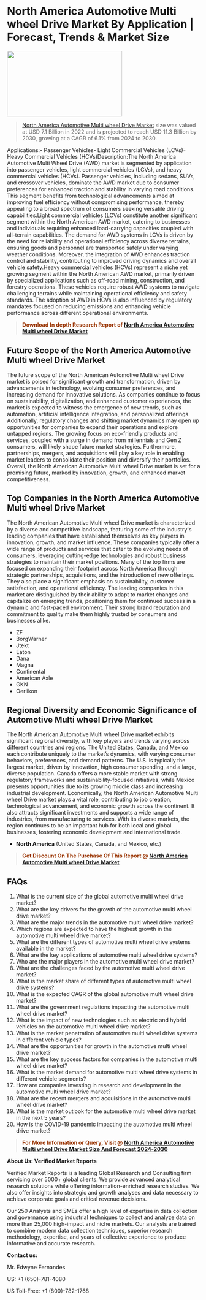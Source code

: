 <p><h1>North America Automotive Multi wheel Drive Market By Application | Forecast, Trends & Market Size</h1><p><img class="aligncenter size-medium wp-image-105565" src="https://ffe5etoiles.com/wp-content/uploads/2025/01/MST7-300x171.png" alt="" width="300" height="171" /></p><blockquote><p><a href="https://www.verifiedmarketreports.com/download-sample/?rid=60367&utm_source=Github-NA&utm_medium=384" target="_blank">North America Automotive Multi wheel Drive Market</a> size was valued at USD 7.1 Billion in 2022 and is projected to reach USD 11.3 Billion by 2030, growing at a CAGR of 6.1% from 2024 to 2030.</p></blockquote>Applications:- Passenger Vehicles- Light Commercial Vehicles (LCVs)- Heavy Commercial Vehicles (HCVs)Description:The North America Automotive Multi Wheel Drive (AWD) market is segmented by application into passenger vehicles, light commercial vehicles (LCVs), and heavy commercial vehicles (HCVs). Passenger vehicles, including sedans, SUVs, and crossover vehicles, dominate the AWD market due to consumer preferences for enhanced traction and stability in varying road conditions. This segment benefits from technological advancements aimed at improving fuel efficiency without compromising performance, thereby appealing to a broad spectrum of consumers seeking versatile driving capabilities.Light commercial vehicles (LCVs) constitute another significant segment within the North American AWD market, catering to businesses and individuals requiring enhanced load-carrying capacities coupled with all-terrain capabilities. The demand for AWD systems in LCVs is driven by the need for reliability and operational efficiency across diverse terrains, ensuring goods and personnel are transported safely under varying weather conditions. Moreover, the integration of AWD enhances traction control and stability, contributing to improved driving dynamics and overall vehicle safety.Heavy commercial vehicles (HCVs) represent a niche yet growing segment within the North American AWD market, primarily driven by specialized applications such as off-road mining, construction, and forestry operations. These vehicles require robust AWD systems to navigate challenging terrains while maintaining operational efficiency and safety standards. The adoption of AWD in HCVs is also influenced by regulatory mandates focused on reducing emissions and enhancing vehicle performance across different operational environments.</p><blockquote><p><span style="color: #993300;"><strong>Download In depth Research Report of <a href="https://www.verifiedmarketreports.com/download-sample/?rid=60367&utm_source=Github-NA&utm_medium=384">North America Automotive Multi wheel Drive Market</a></strong></span></p></blockquote><h2>Future Scope of the North America Automotive Multi wheel Drive Market</h2><p>The future scope of the North American Automotive Multi wheel Drive market is poised for significant growth and transformation, driven by advancements in technology, evolving consumer preferences, and increasing demand for innovative solutions. As companies continue to focus on sustainability, digitalization, and enhanced customer experiences, the market is expected to witness the emergence of new trends, such as automation, artificial intelligence integration, and personalized offerings. Additionally, regulatory changes and shifting market dynamics may open up opportunities for companies to expand their operations and explore untapped regions. The growing focus on eco-friendly products and services, coupled with a surge in demand from millennials and Gen Z consumers, will likely shape future market strategies. Furthermore, partnerships, mergers, and acquisitions will play a key role in enabling market leaders to consolidate their position and diversify their portfolios. Overall, the North American Automotive Multi wheel Drive market is set for a promising future, marked by innovation, growth, and enhanced market competitiveness.</p><h2>Top Companies in the North America Automotive Multi wheel Drive Market</h2><p>The North American Automotive Multi wheel Drive market is characterized by a diverse and competitive landscape, featuring some of the industry's leading companies that have established themselves as key players in innovation, growth, and market influence. These companies typically offer a wide range of products and services that cater to the evolving needs of consumers, leveraging cutting-edge technologies and robust business strategies to maintain their market positions. Many of the top firms are focused on expanding their footprint across North America through strategic partnerships, acquisitions, and the introduction of new offerings. They also place a significant emphasis on sustainability, customer satisfaction, and operational efficiency. The leading companies in this market are distinguished by their ability to adapt to market changes and capitalize on emerging trends, positioning them for continued success in a dynamic and fast-paced environment. Their strong brand reputation and commitment to quality make them highly trusted by consumers and businesses alike.</p><p><ul><li>ZF </li><li> BorgWarner </li><li> Jtekt </li><li> Eaton </li><li> Dana </li><li> Magna </li><li> Continental </li><li> American Axle </li><li> GKN </li><li> Oerlikon</li></ul></p><h2>Regional Diversity and Economic Significance of Automotive Multi wheel Drive Market</h2><p>The North American Automotive Multi wheel Drive market exhibits significant regional diversity, with key players and trends varying across different countries and regions. The United States, Canada, and Mexico each contribute uniquely to the market’s dynamics, with varying consumer behaviors, preferences, and demand patterns. The U.S. is typically the largest market, driven by innovation, high consumer spending, and a large, diverse population. Canada offers a more stable market with strong regulatory frameworks and sustainability-focused initiatives, while Mexico presents opportunities due to its growing middle class and increasing industrial development. Economically, the North American Automotive Multi wheel Drive market plays a vital role, contributing to job creation, technological advancement, and economic growth across the continent. It also attracts significant investments and supports a wide range of industries, from manufacturing to services. With its diverse markets, the region continues to be an important hub for both local and global businesses, fostering economic development and international trade.</p><ul> <li><strong>North America</strong> (United States, Canada, and Mexico, etc.)</li></ul><blockquote><p><span style="color: #993300;"><strong>Get Discount On The Purchase Of This Report @ <a href="https://www.verifiedmarketreports.com/ask-for-discount/?rid=60367&utm_source=Github-NA&utm_medium=384">North America Automotive Multi wheel Drive Market</a></strong></span></p></blockquote><h2>FAQs</h2><p><ol> <li>What is the current size of the global automotive multi wheel drive market?</div><div></li> <li>What are the key drivers for the growth of the automotive multi wheel drive market?</div><div></li> <li>What are the major trends in the automotive multi wheel drive market?</div><div></li> <li>Which regions are expected to have the highest growth in the automotive multi wheel drive market?</div><div></li> <li>What are the different types of automotive multi wheel drive systems available in the market?</div><div></li> <li>What are the key applications of automotive multi wheel drive systems?</div><div></li> <li>Who are the major players in the automotive multi wheel drive market?</div><div></li> <li>What are the challenges faced by the automotive multi wheel drive market?</div><div></li> <li>What is the market share of different types of automotive multi wheel drive systems?</div><div></li> <li>What is the expected CAGR of the global automotive multi wheel drive market?</div><div></li> <li>What are the government regulations impacting the automotive multi wheel drive market?</div><div></li> <li>What is the impact of new technologies such as electric and hybrid vehicles on the automotive multi wheel drive market?</div><div></li> <li>What is the market penetration of automotive multi wheel drive systems in different vehicle types?</div><div></li> <li>What are the opportunities for growth in the automotive multi wheel drive market?</div><div></li> <li>What are the key success factors for companies in the automotive multi wheel drive market?</div><div></li> <li>What is the market demand for automotive multi wheel drive systems in different vehicle segments?</div><div></li> <li>How are companies investing in research and development in the automotive multi wheel drive market?</div><div></li> <li>What are the recent mergers and acquisitions in the automotive multi wheel drive market?</div><div></li> <li>What is the market outlook for the automotive multi wheel drive market in the next 5 years?</div><div></li> <li>How is the COVID-19 pandemic impacting the automotive multi wheel drive market?</div><div></li></ol></p><blockquote><p><span style="color: #993300;"><strong>For More Information or Query, Visit @ <a href="https://www.verifiedmarketreports.com/product/global-automotive-multi-wheel-drive-market-2018-by-manufacturers-regions-type-and-application-forecast-to-2023/">North America Automotive Multi wheel Drive Market Size And Forecast 2024-2030</a></strong></span></p></blockquote><p><strong>About Us: Verified Market Reports</strong></p><p>Verified Market Reports is a leading Global Research and Consulting firm servicing over 5000+ global clients. We provide advanced analytical research solutions while offering information-enriched research studies. We also offer insights into strategic and growth analyses and data necessary to achieve corporate goals and critical revenue decisions.</p><p>Our 250 Analysts and SMEs offer a high level of expertise in data collection and governance using industrial techniques to collect and analyze data on more than 25,000 high-impact and niche markets. Our analysts are trained to combine modern data collection techniques, superior research methodology, expertise, and years of collective experience to produce informative and accurate research.</p><p><strong>Contact us:</strong></p><p>Mr. Edwyne Fernandes</p><p>US: +1 (650)-781-4080</p><p>US Toll-Free: +1 (800)-782-1768</p>
